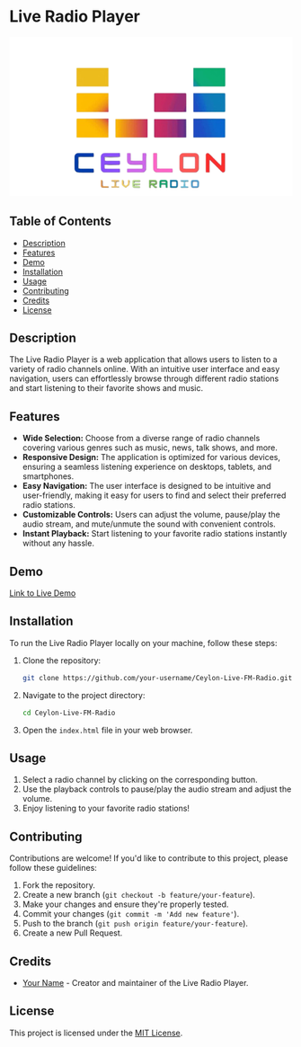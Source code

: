 # Live Radio Player

![Ceylon Live Radio Player](assets/logo.png)

## Table of Contents

- [Description](#description)
- [Features](#features)
- [Demo](#demo)
- [Installation](#installation)
- [Usage](#usage)
- [Contributing](#contributing)
- [Credits](#credits)
- [License](#license)

## Description

The Live Radio Player is a web application that allows users to listen to a variety of radio channels online. With an intuitive user interface and easy navigation, users can effortlessly browse through different radio stations and start listening to their favorite shows and music.

## Features

- **Wide Selection:** Choose from a diverse range of radio channels covering various genres such as music, news, talk shows, and more.
- **Responsive Design:** The application is optimized for various devices, ensuring a seamless listening experience on desktops, tablets, and smartphones.
- **Easy Navigation:** The user interface is designed to be intuitive and user-friendly, making it easy for users to find and select their preferred radio stations.
- **Customizable Controls:** Users can adjust the volume, pause/play the audio stream, and mute/unmute the sound with convenient controls.
- **Instant Playback:** Start listening to your favorite radio stations instantly without any hassle.

## Demo

[Link to Live Demo](https://radio.ceylon.eu.org)

## Installation

To run the Live Radio Player locally on your machine, follow these steps:

1. Clone the repository:

    ```bash
    git clone https://github.com/your-username/Ceylon-Live-FM-Radio.git
    ```

2. Navigate to the project directory:

    ```bash
    cd Ceylon-Live-FM-Radio
    ```

3. Open the `index.html` file in your web browser.

## Usage

1. Select a radio channel by clicking on the corresponding button.
2. Use the playback controls to pause/play the audio stream and adjust the volume.
3. Enjoy listening to your favorite radio stations!

## Contributing

Contributions are welcome! If you'd like to contribute to this project, please follow these guidelines:

1. Fork the repository.
2. Create a new branch (`git checkout -b feature/your-feature`).
3. Make your changes and ensure they're properly tested.
4. Commit your changes (`git commit -m 'Add new feature'`).
5. Push to the branch (`git push origin feature/your-feature`).
6. Create a new Pull Request.

## Credits

- [Your Name](https://github.com/sh-y-zu) - Creator and maintainer of the Live Radio Player.

## License

This project is licensed under the [MIT License](LICENSE).
